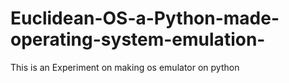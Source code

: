 # Euclidean-OS-a-Python-made-operating-system-emulation-
This is an Experiment on making os emulator on python
